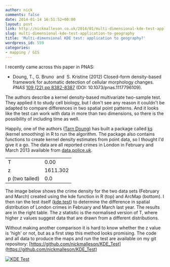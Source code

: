 ```yaml
---
author: nick
comments: false
date: 2014-01-14 16:51:52+00:00
layout: post
link: http://nickmalleson.co.uk/2014/01/multi-dimensional-kde-test-application-to-geography/
slug: multi-dimensional-kde-test-application-to-geography
title: 'Multi-dimensional KDE test: application to geography?'
wordpress_id: 559
categories:
- mapping / GIS
---
```


I recently came across this paper in PNAS:



	
  * Doung, T., G. Bruno  and  S. Kristine (2012) Closed-form density-based framework for automatic detection of cellular morphology changes. _PNAS_ [109 (22) pp 8382-8387](http://www.pnas.org/content/109/22/8382.long) (DOI: 10.1073/pnas.1117796109).


The authors describe a kernel density-based multivariate two-sample test. They applied it to study cell biology, but I don't see any reason it couldn't be adapted to compare differences in two spatial point patterns. And it looks like the test can work with data in more than two dimensions, so there is the possibility of including time as well.

Happily, one of the authors ([Tarn Doung](http://www.mvstat.net/tduong/)) has built a package called [ks](http://cran.r-project.org/web/packages/ks/ks.pdf) (kernel smoothing) in R to run the algorithm. The package also contains functions to create kernel density estimates from point data, so I thought I'd give it a go. The data are all reported crimes in London in February and March 2013 available from [data.police.uk](http://data.police.uk/).



<table >
<tbody >
<tr >

<td >T
</td>

<td >0.00
</td>
</tr>
<tr >

<td >z
</td>

<td >1611.302
</td>
</tr>
<tr >

<td >p (two tailed)
</td>

<td >0.0
</td>
</tr>
</tbody>
</table>



The image below shows the crime density for the two data sets (February and March) created using the kde function in R (top) and ArcMap (bottom). I then ran the test itself ([kde.test](http://www.inside-r.org/packages/cran/ks/docs/Hpi.kfe)) to determine the difference in spatial distribution of London crimes in February and March last year. The results are in the right table. The z statistic is the normalised version of T, where higher z values suggest data that are drawn from a different distributions.

Without making another comparison it is hard to know whether the z value is 'high' or not, but as a first step this method looks promising. The code and all data to produce the maps and run the test are available on my git repository: [https://github.com/nickmalleson/KDE_Test](https://github.com/nickmalleson/KDE_Test)

[![KDE Test](http://nickmalleson.co.uk/wp-content/uploads/2014/01/blog_kde_test.png)](http://nickmalleson.co.uk/wp-content/uploads/2014/01/blog_kde_test.png)


